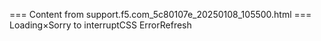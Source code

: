 === Content from support.f5.com_5c80107e_20250108_105500.html ===
Loading×Sorry to interruptCSS ErrorRefresh
